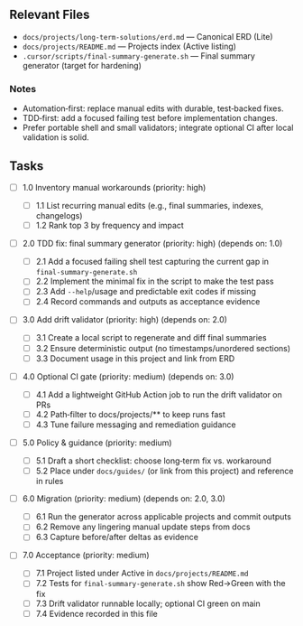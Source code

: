 ## Relevant Files

- `docs/projects/long-term-solutions/erd.md` — Canonical ERD (Lite)
- `docs/projects/README.md` — Projects index (Active listing)
- `.cursor/scripts/final-summary-generate.sh` — Final summary generator (target for hardening)

### Notes

- Automation‑first: replace manual edits with durable, test‑backed fixes.
- TDD‑first: add a focused failing test before implementation changes.
- Prefer portable shell and small validators; integrate optional CI after local validation is solid.

## Tasks

- [ ] 1.0 Inventory manual workarounds (priority: high)

  - [ ] 1.1 List recurring manual edits (e.g., final summaries, indexes, changelogs)
  - [ ] 1.2 Rank top 3 by frequency and impact

- [ ] 2.0 TDD fix: final summary generator (priority: high) (depends on: 1.0)

  - [ ] 2.1 Add a focused failing shell test capturing the current gap in `final-summary-generate.sh`
  - [ ] 2.2 Implement the minimal fix in the script to make the test pass
  - [ ] 2.3 Add `--help`/usage and predictable exit codes if missing
  - [ ] 2.4 Record commands and outputs as acceptance evidence

- [ ] 3.0 Add drift validator (priority: high) (depends on: 2.0)

  - [ ] 3.1 Create a local script to regenerate and diff final summaries
  - [ ] 3.2 Ensure deterministic output (no timestamps/unordered sections)
  - [ ] 3.3 Document usage in this project and link from ERD

- [ ] 4.0 Optional CI gate (priority: medium) (depends on: 3.0)

  - [ ] 4.1 Add a lightweight GitHub Action job to run the drift validator on PRs
  - [ ] 4.2 Path‑filter to docs/projects/\*\* to keep runs fast
  - [ ] 4.3 Tune failure messaging and remediation guidance

- [ ] 5.0 Policy & guidance (priority: medium)

  - [ ] 5.1 Draft a short checklist: choose long‑term fix vs. workaround
  - [ ] 5.2 Place under `docs/guides/` (or link from this project) and reference in rules

- [ ] 6.0 Migration (priority: medium) (depends on: 2.0, 3.0)

  - [ ] 6.1 Run the generator across applicable projects and commit outputs
  - [ ] 6.2 Remove any lingering manual update steps from docs
  - [ ] 6.3 Capture before/after deltas as evidence

- [ ] 7.0 Acceptance (priority: medium)

  - [ ] 7.1 Project listed under Active in `docs/projects/README.md`
  - [ ] 7.2 Tests for `final-summary-generate.sh` show Red→Green with the fix
  - [ ] 7.3 Drift validator runnable locally; optional CI green on main
  - [ ] 7.4 Evidence recorded in this file
